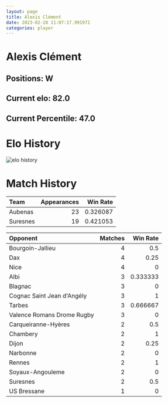 ```yaml
---  
layout: page  
title: Alexis Clément  
date: 2023-02-28 11:07:17.991972  
categories: player  
---
```

# Alexis Clément

## Positions: W

## Current elo: 82.0

## Current Percentile: 47.0

# Elo History


![elo history](history_AlexisClément.png)
# Match History


| Team     |   Appearances |   Win Rate |
|:---------|--------------:|-----------:|
| Aubenas  |            23 |   0.326087 |
| Suresnes |            19 |   0.421053 |

| Opponent                   |   Matches |   Win Rate |
|:---------------------------|----------:|-----------:|
| Bourgoin-Jallieu           |         4 |   0.5      |
| Dax                        |         4 |   0.25     |
| Nice                       |         4 |   0        |
| Albi                       |         3 |   0.333333 |
| Blagnac                    |         3 |   0        |
| Cognac Saint Jean d'Angély |         3 |   1        |
| Tarbes                     |         3 |   0.666667 |
| Valence Romans Drome Rugby |         3 |   0        |
| Carqueiranne-Hyères        |         2 |   0.5      |
| Chambery                   |         2 |   1        |
| Dijon                      |         2 |   0.25     |
| Narbonne                   |         2 |   0        |
| Rennes                     |         2 |   1        |
| Soyaux-Angouleme           |         2 |   0        |
| Suresnes                   |         2 |   0.5      |
| US Bressane                |         1 |   0        |